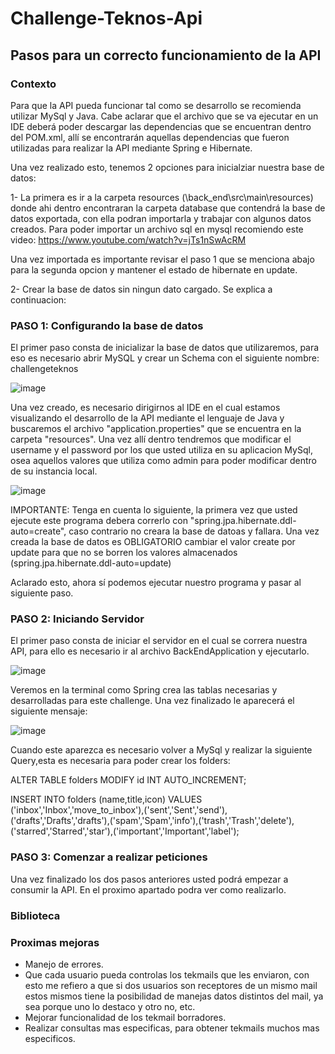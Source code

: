 # Challenge-Teknos-Api

## Pasos para un correcto funcionamiento de la API


### Contexto


Para que la API pueda funcionar tal como se desarrollo se recomienda utilizar MySql y Java. Cabe aclarar que el archivo que se va ejecutar en un IDE deberá poder
descargar las dependencias que se encuentran dentro del POM.xml, allí se encontrarán aquellas dependencias que fueron utilizadas para realizar la API mediante Spring e Hibernate.

Una vez realizado esto, tenemos 2 opciones para inicialziar nuestra base de datos:

1- La primera es ir a la carpeta resources (\back_end\src\main\resources) donde ahi dentro encontraran la carpeta database que contendrá la base de datos exportada, con ella podran importarla y trabajar con algunos datos creados. Para poder importar un archivo sql en mysql recomiendo este video: https://www.youtube.com/watch?v=jTs1nSwAcRM 

Una vez importada es importante revisar el paso 1 que se menciona abajo para la segunda opcion y mantener el estado de hibernate en update.

2- Crear la base de datos sin ningun dato cargado. Se explica a continuacion: 

### PASO 1: Configurando la base de datos

El primer paso consta de inicializar la base de datos que utilizaremos, para eso es necesario abrir MySQL y crear un Schema con el siguiente nombre: challengeteknos 


![image](https://user-images.githubusercontent.com/101908731/235837740-a77c281e-24df-42b2-bbe0-e99d1f9bbb3a.png)

Una vez creado, es necesario dirigirnos al IDE en el cual estamos visualizando el desarrollo de la API mediante el lenguaje de Java y buscaremos el archivo 
"application.properties" que se encuentra en la carpeta "resources". Una vez allí dentro tendremos que modificar el username y el password por los que usted utiliza 
en su aplicacion MySql, osea aquellos valores que utiliza como admin para poder modificar dentro de su instancia local.

![image](https://user-images.githubusercontent.com/101908731/235838069-c7b97fee-5604-49bb-93f9-ac9635d86942.png)

 IMPORTANTE: Tenga en cuenta lo siguiente, la primera vez que usted ejecute este programa debera correrlo con "spring.jpa.hibernate.ddl-auto=create", caso contrario no
 creara la base de datoas y fallara. Una vez creada la base de datos es OBLIGATORIO cambiar el valor create por update para que no se borren los valores almacenados (spring.jpa.hibernate.ddl-auto=update)
 
Aclarado esto, ahora sí podemos ejecutar nuestro programa y pasar al siguiente paso.



### PASO 2: Iniciando Servidor

El primer paso consta de iniciar el servidor en el cual se correra nuestra API, para ello es necesario ir al archivo BackEndApplication y ejecutarlo. 

![image](https://user-images.githubusercontent.com/101908731/235838650-65d0e445-418e-4452-b37c-bae1080937e2.png)

Veremos en la terminal como Spring crea las tablas necesarias y desarrolladas para este challenge. Una vez finalizado le aparecerá el siguiente mensaje: 


![image](https://user-images.githubusercontent.com/101908731/235839360-39ab7b49-3bf4-4b5e-8fe7-062e6900e9ed.png)



Cuando este aparezca es necesario volver a MySql y realizar la siguiente Query,esta es necesaria para poder crear los folders:

ALTER TABLE folders MODIFY id INT AUTO_INCREMENT;


INSERT INTO folders (name,title,icon) VALUES ('inbox','Inbox','move_to_inbox'),('sent','Sent','send'),('drafts','Drafts','drafts'),('spam','Spam','info'),('trash','Trash','delete'),('starred','Starred','star'),('important','Important','label');


### PASO 3: Comenzar a realizar peticiones

Una vez finalizado los dos pasos anteriores usted podrá empezar a consumir la API. En el proximo apartado podra ver como realizarlo.

### Biblioteca

### Proximas mejoras

- Manejo de errores.
- Que cada usuario pueda controlas los tekmails que les enviaron, con esto me refiero a que si dos usuarios son receptores de un mismo mail estos mismos tiene la posibilidad de manejas datos distintos del mail, ya sea porque uno lo destaco y otro no, etc.
- Mejorar funcionalidad de los tekmail borradores.
- Realizar consultas mas especificas, para obtener tekmails muchos mas especificos.
